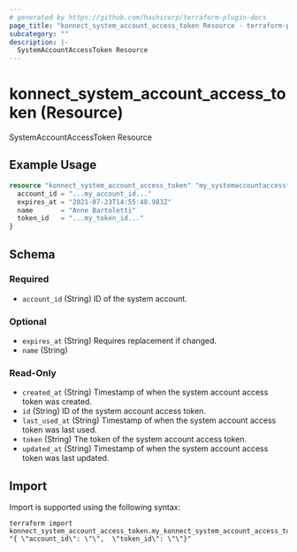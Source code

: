 ```yaml
---
# generated by https://github.com/hashicorp/terraform-plugin-docs
page_title: "konnect_system_account_access_token Resource - terraform-provider-konnect"
subcategory: ""
description: |-
  SystemAccountAccessToken Resource
---
```


# konnect_system_account_access_token (Resource)

SystemAccountAccessToken Resource

## Example Usage

```terraform
resource "konnect_system_account_access_token" "my_systemaccountaccesstoken" {
  account_id = "...my_account_id..."
  expires_at = "2021-07-23T14:55:48.983Z"
  name       = "Anne Bartoletti"
  token_id   = "...my_token_id..."
}
```

<!-- schema generated by tfplugindocs -->
## Schema

### Required

- `account_id` (String) ID of the system account.

### Optional

- `expires_at` (String) Requires replacement if changed.
- `name` (String)

### Read-Only

- `created_at` (String) Timestamp of when the system account access token was created.
- `id` (String) ID of the system account access token.
- `last_used_at` (String) Timestamp of when the system account access token was last used.
- `token` (String) The token of the system account access token.
- `updated_at` (String) Timestamp of when the system account access token was last updated.

## Import

Import is supported using the following syntax:

```shell
terraform import konnect_system_account_access_token.my_konnect_system_account_access_token "{ \"account_id\": \"\",  \"token_id\": \"\"}"
```
